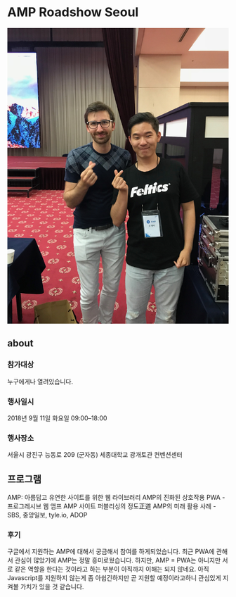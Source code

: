 # AMP Roadshow Seoul
![AmpRoadShow Seoul Main](images/IMG_3544.jpg)
## about
### 참가대상
누구에게나 열려있습니다.

### 행사일시
2018년 9월 11일 화요일 09:00–18:00

### 행사장소
서울시 광진구 능동로 209 (군자동) 세종대학교 광개토관 컨벤션센터

## 프로그램
AMP: 아름답고 유연한 사이트를 위한 웹 라이브러리
AMP의 진화된 상호작용
PWA - 프로그레시브 웹 앰프
AMP 사이트 퍼블리싱의 정도正道
AMP의 미래
활용 사례 - SBS, 중앙일보, tyle.io, ADOP

### 후기
구글에서 지원하는 AMP에 대해서 궁금해서 참여를 하게되었습니다.
최근 PWA에 관해서 관심이 많았기에 AMP는 정말 흥미로웠습니다.
하지만, AMP = PWA는 아니지만 서로 같은 역할을 한다는 것이라고 하는 부분이 아직까지 이해는 되지 않네요.
아직 Javascript를 지원하지 않는게 좀 아쉽긴하지만 곧 지원할 예정이라고하니 관심있게 지켜볼 가치가 있을 것 같습니다.